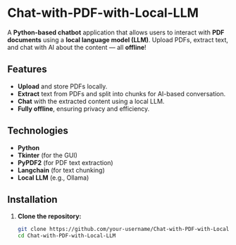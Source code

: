 # Chat-with-PDF-with-Local-LLM

A **Python-based chatbot** application that allows users to interact with **PDF documents** using a **local language model (LLM)**. Upload PDFs, extract text, and chat with AI about the content — all **offline**!

## Features

- **Upload** and store PDFs locally.
- **Extract** text from PDFs and split into chunks for AI-based conversation.
- **Chat** with the extracted content using a local LLM.
- **Fully offline**, ensuring privacy and efficiency.

## Technologies

- **Python**
- **Tkinter** (for the GUI)
- **PyPDF2** (for PDF text extraction)
- **Langchain** (for text chunking)
- **Local LLM** (e.g., Ollama)

## Installation

1. **Clone the repository:**

   ```bash
   git clone https://github.com/your-username/Chat-with-PDF-with-Local-LLM.git
   cd Chat-with-PDF-with-Local-LLM
